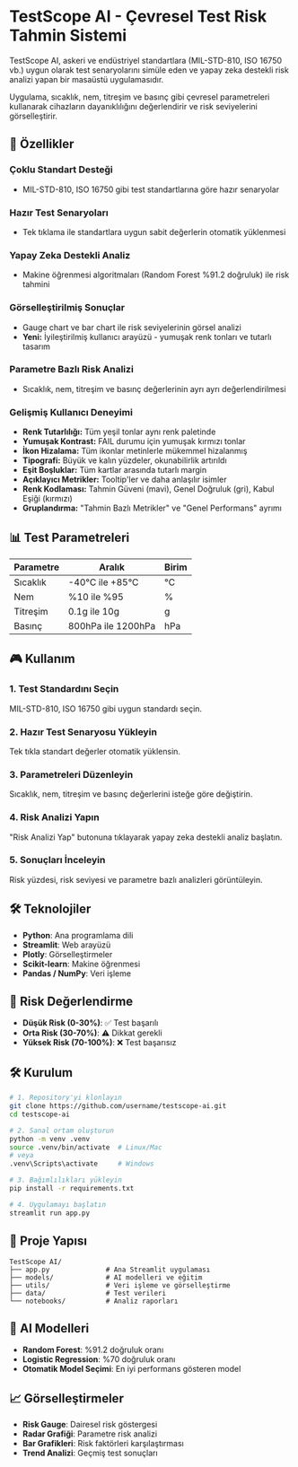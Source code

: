 # TestScope AI - Çevresel Test Risk Tahmin Sistemi

TestScope AI, askeri ve endüstriyel standartlara (MIL-STD-810, ISO 16750 vb.) uygun olarak test senaryolarını simüle eden ve yapay zeka destekli risk analizi yapan bir masaüstü uygulamasıdır.

Uygulama, sıcaklık, nem, titreşim ve basınç gibi çevresel parametreleri kullanarak cihazların dayanıklılığını değerlendirir ve risk seviyelerini görselleştirir.

## 🚀 Özellikler

### **Çoklu Standart Desteği**
- MIL-STD-810, ISO 16750 gibi test standartlarına göre hazır senaryolar

### **Hazır Test Senaryoları**
- Tek tıklama ile standartlara uygun sabit değerlerin otomatik yüklenmesi

### **Yapay Zeka Destekli Analiz**
- Makine öğrenmesi algoritmaları (Random Forest %91.2 doğruluk) ile risk tahmini

### **Görselleştirilmiş Sonuçlar**
- Gauge chart ve bar chart ile risk seviyelerinin görsel analizi
- **Yeni:** İyileştirilmiş kullanıcı arayüzü - yumuşak renk tonları ve tutarlı tasarım

### **Parametre Bazlı Risk Analizi**
- Sıcaklık, nem, titreşim ve basınç değerlerinin ayrı ayrı değerlendirilmesi

### **Gelişmiş Kullanıcı Deneyimi**
- **Renk Tutarlılığı:** Tüm yeşil tonlar aynı renk paletinde
- **Yumuşak Kontrast:** FAIL durumu için yumuşak kırmızı tonlar
- **İkon Hizalama:** Tüm ikonlar metinlerle mükemmel hizalanmış
- **Tipografi:** Büyük ve kalın yüzdeler, okunabilirlik artırıldı
- **Eşit Boşluklar:** Tüm kartlar arasında tutarlı margin
- **Açıklayıcı Metrikler:** Tooltip'ler ve daha anlaşılır isimler
- **Renk Kodlaması:** Tahmin Güveni (mavi), Genel Doğruluk (gri), Kabul Eşiği (kırmızı)
- **Gruplandırma:** "Tahmin Bazlı Metrikler" ve "Genel Performans" ayrımı

## 📊 Test Parametreleri

| Parametre | Aralık | Birim |
|-----------|--------|-------|
| Sıcaklık | -40°C ile +85°C | °C |
| Nem | %10 ile %95 | % |
| Titreşim | 0.1g ile 10g | g |
| Basınç | 800hPa ile 1200hPa | hPa |

## 🎮 Kullanım

### **1. Test Standardını Seçin**
MIL-STD-810, ISO 16750 gibi uygun standardı seçin.

### **2. Hazır Test Senaryosu Yükleyin**
Tek tıkla standart değerler otomatik yüklensin.

### **3. Parametreleri Düzenleyin**
Sıcaklık, nem, titreşim ve basınç değerlerini isteğe göre değiştirin.

### **4. Risk Analizi Yapın**
"Risk Analizi Yap" butonuna tıklayarak yapay zeka destekli analiz başlatın.

### **5. Sonuçları İnceleyin**
Risk yüzdesi, risk seviyesi ve parametre bazlı analizleri görüntüleyin.

## 🛠️ Teknolojiler

- **Python**: Ana programlama dili
- **Streamlit**: Web arayüzü
- **Plotly**: Görselleştirmeler
- **Scikit-learn**: Makine öğrenmesi
- **Pandas / NumPy**: Veri işleme

## 🎯 Risk Değerlendirme

- **Düşük Risk (0-30%)**: ✅ Test başarılı
- **Orta Risk (30-70%)**: ⚠️ Dikkat gerekli  
- **Yüksek Risk (70-100%)**: ❌ Test başarısız

## 🛠️ Kurulum

```bash
# 1. Repository'yi klonlayın
git clone https://github.com/username/testscope-ai.git
cd testscope-ai

# 2. Sanal ortam oluşturun
python -m venv .venv
source .venv/bin/activate  # Linux/Mac
# veya
.venv\Scripts\activate     # Windows

# 3. Bağımlılıkları yükleyin
pip install -r requirements.txt

# 4. Uygulamayı başlatın
streamlit run app.py
```

## 📁 Proje Yapısı

```
TestScope AI/
├── app.py              # Ana Streamlit uygulaması
├── models/             # AI modelleri ve eğitim
├── utils/              # Veri işleme ve görselleştirme
├── data/               # Test verileri
└── notebooks/          # Analiz raporları
```

## 🤖 AI Modelleri

- **Random Forest**: %91.2 doğruluk oranı
- **Logistic Regression**: %70 doğruluk oranı
- **Otomatik Model Seçimi**: En iyi performans gösteren model

## 📈 Görselleştirmeler

- **Risk Gauge**: Dairesel risk göstergesi
- **Radar Grafiği**: Parametre risk analizi
- **Bar Grafikleri**: Risk faktörleri karşılaştırması
- **Trend Analizi**: Geçmiş test sonuçları
